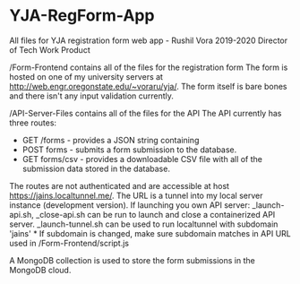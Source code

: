 # YJA-RegForm-App
All files for YJA registration form web app - Rushil Vora 2019-2020 Director of Tech Work Product

/Form-Frontend contains all of the files for the registration form
The form is hosted on one of my university servers at http://web.engr.oregonstate.edu/~voraru/yja/.
The form itself is bare bones and there isn't any input validation currently.

/API-Server-Files contains all of the files for the API
The API currently has three routes:
- GET <hostname>/forms - provides a JSON string containing
- POST <hostname>forms - submits a form submission to the database.
- GET <hostname>forms/csv - provides a downloadable CSV file with all of the submission data stored in the database.

The routes are not authenticated and are accessible at host https://jains.localtunnel.me/.
The URL is a tunnel into my local server instance (development version).
If launching you own API server:
\_launch-api.sh, \_close-api.sh can be run to launch and close a containerized API server.
\_launch-tunnel.sh can be used to run localtunnel with subdomain 'jains'
\* If subdomain is changed, make sure subdomain matches in API URL used in /Form-Frontend/script.js  

A MongoDB collection is used to store the form submissions in the MongoDB cloud.
